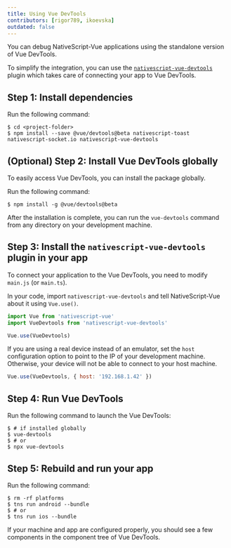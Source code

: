 ```yaml
---
title: Using Vue DevTools
contributors: [rigor789, ikoevska]
outdated: false
---
```


You can debug NativeScript-Vue applications using the standalone version of Vue DevTools.

To simplify the integration, you can use the [`nativescript-vue-devtools`](https://github.com/nativescript-vue/nativescript-vue-devtools) plugin which takes care of connecting your app to Vue DevTools.

## Step 1: Install dependencies

Run the following command:

```shell
$ cd <project-folder>
$ npm install --save @vue/devtools@beta nativescript-toast nativescript-socket.io nativescript-vue-devtools
```

## (Optional) Step 2: Install Vue DevTools globally

To easily access Vue DevTools, you can install the package globally.

Run the following command:

```shell
$ npm install -g @vue/devtools@beta
```

After the installation is complete, you can run the `vue-devtools` command from any directory on your development machine.

## Step 3: Install the `nativescript-vue-devtools` plugin in your app

To connect your application to the Vue DevTools, you need to modify `main.js` (or `main.ts`).

In your code, import `nativescript-vue-devtools` and tell NativeScript-Vue about it using `Vue.use()`.

```JavaScript
import Vue from 'nativescript-vue'
import VueDevtools from 'nativescript-vue-devtools'

Vue.use(VueDevtools)
```

If you are using a real device instead of an emulator, set the `host` configuration option to point to the IP of your development machine. Otherwise, your device will not be able to connect to your host machine.

```JavaScript
Vue.use(VueDevtools, { host: '192.168.1.42' })
```

## Step 4: Run Vue DevTools

Run the following command to launch the Vue DevTools:

```shell
$ # if installed globally
$ vue-devtools
$ # or
$ npx vue-devtools
```

## Step 5: Rebuild and run your app

Run the following command:

```shell
$ rm -rf platforms
$ tns run android --bundle
$ # or
$ tns run ios --bundle
```

If your machine and app are configured properly, you should see a few components in the component tree of Vue DevTools.